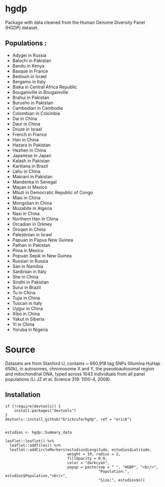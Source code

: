 # hgdp
Package with data cleaned from the Human Genome Diversity Panel (HGDP) dataset. 

## Populations :

- Adygei in Russia
- Balochi in Pakistan
- Bandu in Kenya
- Basque in France
- Bedouin in Israel
- Bergamo in Italy
- Biaka in Central Africa Republic
- Bougainville in Bougainville
- Brahui in Pakistan
- Burusho in Pakistan
- Cambodian in Cambodia
- Colombian in Colombia
- Dai in China
- Daur in China
- Druze in Israel
- French in France
- Han in China
- Hazara in Pakistan
- Hezhen in China
- Japanese in Japan
- Kalash in Pakistan
- Karitiana in Brazil
- Lahu in China
- Makrani in Pakistan
- Mandenka in Senegal
- Mayan in Mexico
- Mbuti in Democratic Republic of Congo
- Miao in China
- Mongolian in China
- Mozabite in Algeria
- Naxi in China
- Northern Han in China
- Orcadian in Orkney
- Oroqen in China
- Palestinian in Israel
- Papuan in Papua New Guinea
- Pathan in Pakistan
- Pima in Mexico
- Popuan Sepik in New Guinea
- Russian in Russia
- San in Namibia
- Sardinian in Italy
- She in China
- Sindhi in Pakistan
- Surui in Brazil
- Tu in China
- Tujia in China
- Tuscan in Italy
- Uygur in China
- Xibo in China
- Yakut in Siberia
- Yi in China
- Yoruba in Nigeria


# Source
Datasets are from Stanford U, contains ~ 660,918 tag SNPs (Illumina HuHap 650k), in autosomes, chromosome X and Y, the pseudoautosomal region and mitochondrial DNA, typed across 1043 individuals from all panel populations (Li JZ et al. Science 319: 1100-4, 2008). 

## Installation

```
if (!require(devtools)) {
    install.packages("devtools")
}
devtools::install_github("Erickcufe/hgdp", ref = "erick")
```

```{r}

estudios <- hgdp::Summary_data

leaflet::leaflet() %>% 
  leaflet::addTiles() %>% 
  leaflet::addCircleMarkers(estudios$Longitude, estudios$Latitude,
                            weight = 19, radius = 2, 
                            fillOpacity = 0.9,
                            color = "darkcyan",
                            popup = paste(sep = " ", "HGDP", "<br/>",
                                          "Population:", estudios$Population,"<br/>",
                                          "Size:", estudios$n))

```
